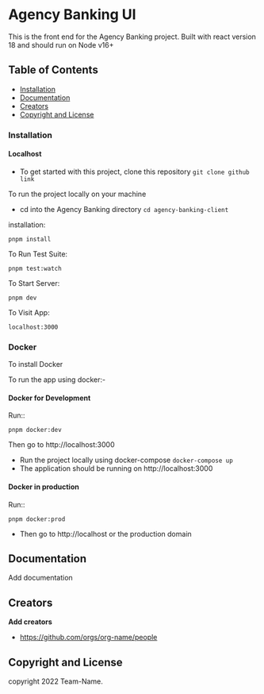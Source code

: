 # Agency Banking UI

This is the front end for the Agency Banking project. Built with react version 18 and should run on Node v16+

## Table of Contents

- [Installation](#installation)
- [Documentation](#documentation)
- [Creators](#creators)
- [Copyright and License](#copyright-and-license)

### Installation

#### Localhost

- To get started with this project, clone this repository `git clone github link`

To run the project locally on your machine

- cd into the Agency Banking directory `cd agency-banking-client`

installation:

```
pnpm install
```

To Run Test Suite:

```
pnpm test:watch
```

To Start Server:

```
pnpm dev
```

To Visit App:

```
localhost:3000
```

### Docker

To install Docker


To run the app using docker:-

#### Docker for Development

Run::

```
pnpm docker:dev
```

Then go to http://localhost:3000

- Run the project locally using docker-compose `docker-compose up`
- The application should be running on http://localhost:3000

#### Docker in production

Run::

```
pnpm docker:prod
```

- Then go to http://localhost or the production domain

## Documentation

Add documentation

## Creators

**Add creators**

- https://github.com/orgs/org-name/people

## Copyright and License

copyright 2022 Team-Name.

